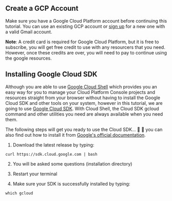 ## Create a GCP Account

Make sure you have a Google Cloud Platform account before continuing this tutorial. You can use an existing GCP account or [sign up](https://console.cloud.google.com/freetrial) for a new one with a valid Gmail account.

**Note**: A credit card is required for Google Cloud Platform, but it is free to subscribe, you will get free credit to use with any resourcers that you need. However, once these credits are over, you will need to pay to continue using the google resources.

## Installing Google Cloud SDK

Although you are able to use [Google Cloud Shell](https://cloud.google.com/shell/docs/) which provides you an easy way for you to manage your Cloud Platform Console projects and resources straight from your browser without having to install the Google Cloud SDK and other tools on your system, however in this tutorial, we are going to use [Google Cloud SDK](https://cloud.google.com/sdk/). With Cloud Shell, the Cloud SDK gcloud command and other utilities you need are always available when you need them.

The following steps will get you ready to use the Cloud SDK... :raised_hands: :raised_hands: you can also find out how to install it from [Google's official documentation](https://cloud.google.com/sdk/docs/quickstarts).

1. Download the latest release by typing:

`curl https://sdk.cloud.google.com | bash`

2. You will be asked some questions (installation directory)

3. Restart your terminal

4. Make sure your SDK is successfully installed by typing:

`which gcloud`

